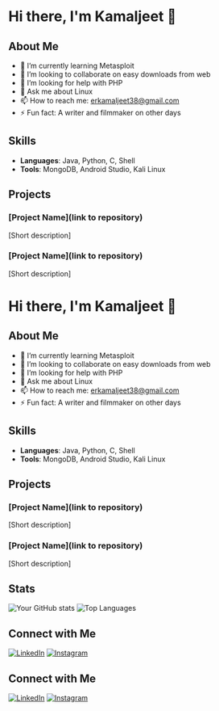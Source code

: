 # Hi there, I'm Kamaljeet 👋

## About Me
- 🌱 I’m currently learning Metasploit
- 👯 I’m looking to collaborate on easy downloads from web
- 🤔 I’m looking for help with PHP
- 💬 Ask me about Linux
- 📫 How to reach me: erkamaljeet38@gmail.com
- ⚡ Fun fact: A writer and filmmaker on other days

## Skills
- **Languages**: Java, Python, C, Shell
- **Tools**: MongoDB, Android Studio, Kali Linux

## Projects
### [Project Name](link to repository)
[Short description]

### [Project Name](link to repository)
[Short description]
# Hi there, I'm Kamaljeet 👋

## About Me
- 🌱 I’m currently learning Metasploit
- 👯 I’m looking to collaborate on easy downloads from web
- 🤔 I’m looking for help with PHP
- 💬 Ask me about Linux
- 📫 How to reach me: erkamaljeet38@gmail.com
- ⚡ Fun fact: A writer and filmmaker on other days

## Skills
- **Languages**: Java, Python, C, Shell
- **Tools**: MongoDB, Android Studio, Kali Linux

## Projects
### [Project Name](link to repository)
[Short description]

### [Project Name](link to repository)
[Short description]

## Stats
![Your GitHub stats](https://github-readme-stats.vercel.app/api?username=yourusername&show_icons=true&theme=radical)
![Top Languages](https://github-readme-stats.vercel.app/api/top-langs/?username=yourusername&layout=compact&theme=radical)

## Connect with Me
[![LinkedIn](https://img.shields.io/badge/LinkedIn-0077B5?style=for-the-badge&logo=linkedin&logoColor=white)](https://www.linkedin.com/in/kamal-jeet-607050245) 
[![Instagram](https://img.shields.io/badge/Instagram-E4405F?style=for-the-badge&logo=instagram&logoColor=white)](https://www.instagram.com/dotk25?utm_source=ig_web_button_share_sheet&igsh=ZDNlZDc0MzIxNw==)

## Connect with Me
[![LinkedIn](https://img.shields.io/badge/LinkedIn-0077B5?style=for-the-badge&logo=linkedin&logoColor=white)](https://www.linkedin.com/in/kamal-jeet-607050245) 
[![Instagram](https://img.shields.io/badge/Instagram-E4405F?style=for-the-badge&logo=instagram&logoColor=white)](https://www.instagram.com/dotk25?utm_source=ig_web_button_share_sheet&igsh=ZDNlZDc0MzIxNw==)
